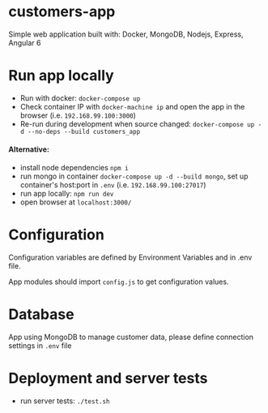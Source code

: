 # customers-app

Simple web application built with: Docker, MongoDB, Nodejs, Express, Angular 6

# Run app locally
- Run with docker: `docker-compose up`
- Check container IP with `docker-machine ip` and open the app in the browser (i.e. `192.168.99.100:3000`)
- Re-run during development when source changed: `docker-compose up -d --no-deps --build customers_app`

#### Alternative:
- install node dependencies `npm i`
- run mongo in container `docker-compose up -d --build mongo`, set up container's host:port in `.env` (i.e. `192.168.99.100:27017`)
- run app locally: `npm run dev`
- open browser at `localhost:3000/`

# Configuration
Configuration variables are defined by Environment Variables and in .env file. 

App modules should import `config.js` to get configuration values.

# Database

App using MongoDB to manage customer data, please define connection settings in `.env` file

# Deployment and server tests

- run server tests:
`./test.sh`

